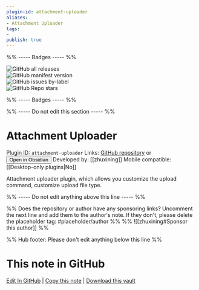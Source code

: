 ```yaml
---
plugin-id: attachment-uploader
aliases:
- Attachment Uploader
tags: 
- 
publish: true
---
```


%% ----- Badges ----- %%

![GitHub all releases](https://img.shields.io/github/downloads/zhuxining/obsidian-attachment-uploader/total?color=573E7A&logo=github&style=for-the-badge)   
![GitHub manifest version](https://img.shields.io/github/manifest-json/v/zhuxining/obsidian-attachment-uploader?color=573E7A&logo=github&style=for-the-badge)   
![GitHub issues by-label](https://img.shields.io/github/issues/zhuxining/obsidian-attachment-uploader/help%20wanted?color=573E7A&logo=github&style=for-the-badge)   
![GitHub Repo stars](https://img.shields.io/github/stars/zhuxining/obsidian-attachment-uploader?color=573E7A&logo=github&style=for-the-badge)

%% ----- Badges ----- %%

%% ----- Do not edit this section ----- %%

# Attachment Uploader

Plugin ID: `attachment-uploader`
Links: [GitHub repository](https://github.com/zhuxining/obsidian-attachment-uploader) or [<button id=HH>Open in Obsidian</button>](obsidian://show-plugin?id=attachment-uploader)
Developed by: [[zhuxining]]
Mobile compatible: [[Desktop-only plugins|No]]

Attachment uploader plugin, which allows you customize the upload command, customize upload file type.

%% ----- Do not edit anything above this line ----- %% 

%% Does the repository or author have any sponsoring links? Uncomment the next line and add them to the author's note. If they don't, please delete the placeholder tag: #placeholder/author %%
%% ![[zhuxining#Sponsor this author]] %%

%% Hub footer: Please don't edit anything below this line %%

# This note in GitHub

<span class="git-footer">[Edit In GitHub](https://github.dev/obsidian-community/obsidian-hub/blob/main/02%20-%20Community%20Expansions/02.05%20All%20Community%20Expansions/Plugins/attachment-uploader.md "git-hub-edit-note") | [Copy this note](https://raw.githubusercontent.com/obsidian-community/obsidian-hub/main/02%20-%20Community%20Expansions/02.05%20All%20Community%20Expansions/Plugins/attachment-uploader.md "git-hub-copy-note") | [Download this vault](https://github.com/obsidian-community/obsidian-hub/archive/refs/heads/main.zip "git-hub-download-vault") </span>
